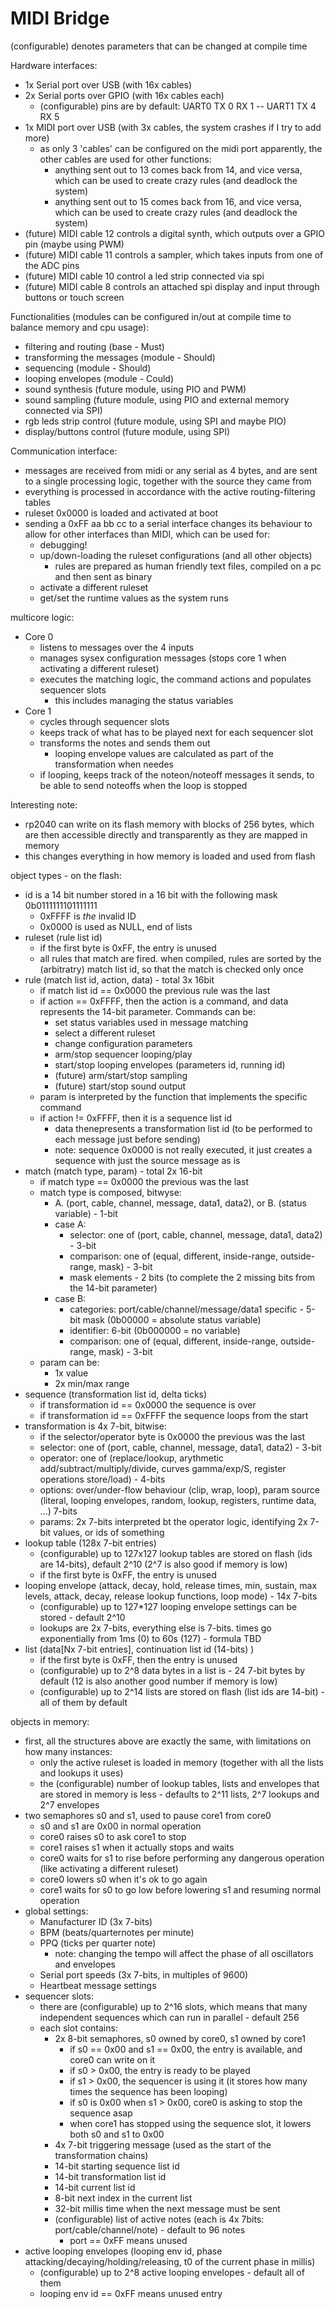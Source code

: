 # MIDI Bridge
(configurable) denotes parameters that can be changed at compile time

Hardware interfaces:
 - 1x Serial port over USB (with 16x cables)
 - 2x Serial ports over GPIO (with 16x cables each)
    - (configurable) pins are by default: UART0 TX 0 RX 1 -- UART1 TX 4 RX 5
 - 1x MIDI port over USB (with 3x cables, the system crashes if I try to add more)
    - as only 3 'cables' can be configured on the midi port apparently, the other cables are used for other functions:
        - anything sent out to 13 comes back from 14, and vice versa, which can be used to create crazy rules (and deadlock the system)
        - anything sent out to 15 comes back from 16, and vice versa, which can be used to create crazy rules (and deadlock the system)
 - (future) MIDI cable 12 controls a digital synth, which outputs over a GPIO pin (maybe using PWM) 
 - (future) MIDI cable 11 controls a sampler, which takes inputs from one of the ADC pins
 - (future) MIDI cable 10 control a led strip connected via spi
 - (future) MIDI cable 8 controls an attached spi display and input through buttons or touch screen

Functionalities (modules can be configured in/out at compile time to balance memory and cpu usage):
 - filtering and routing (base - Must)
 - transforming the messages (module - Should)
 - sequencing (module - Should)
 - looping envelopes (module - Could)
 - sound synthesis (future module, using PIO and PWM)
 - sound sampling (future module, using PIO and external memory connected via SPI)
 - rgb leds strip control (future module, using SPI and maybe PIO)
 - display/buttons control (future module, using SPI)

Communication interface:
 - messages are received from midi or any serial as 4 bytes, and are sent to a single processing logic, together with the source they came from
 - everything is processed in accordance with the active routing-filtering tables
 - ruleset 0x0000 is loaded and activated at boot
 - sending a 0xFF aa bb cc to a serial interface changes its behaviour to allow for other interfaces than MIDI, which can be used for:
    - debugging!
    - up/down-loading the ruleset configurations (and all other objects)
        - rules are prepared as human friendly text files, compiled on a pc and then sent as binary
    - activate a different ruleset
    - get/set the runtime values as the system runs 

multicore logic:
 - Core 0
    - listens to messages over the 4 inputs
    - manages sysex configuration messages (stops core 1 when activating a different ruleset)
    - executes the matching logic, the command actions and populates sequencer slots
        - this includes managing the status variables
 - Core 1
    - cycles through sequencer slots
    - keeps track of what has to be played next for each sequencer slot
    - transforms the notes and sends them out
        - looping envelope values are calculated as part of the transformation when needes
    - if looping, keeps track of the noteon/noteoff messages it sends, to be able to send noteoffs when the loop is stopped

Interesting note:
 - rp2040 can write on its flash memory with blocks of 256 bytes, which are then accessible directly and transparently as they are mapped in memory
 - this changes everything in how memory is loaded and used from flash

object types - on the flash:
 - id is a 14 bit number stored in a 16 bit with the following mask 0b0111111101111111
    - 0xFFFF is *the* invalid ID
    - 0x0000 is used as NULL, end of lists
 - ruleset (rule list id)
    - if the first byte is 0xFF, the entry is unused
    - all rules that match are fired. when compiled, rules are sorted by the (arbitratry) match list id, so that the match is checked only once
 - rule (match list id, action, data) - total 3x 16bit
    - if match list id == 0x0000 the previous rule was the last
    - if action == 0xFFFF, then the action is a command, and data represents the 14-bit parameter. Commands can be:
        - set status variables used in message matching
        - select a different ruleset
        - change configuration parameters
        - arm/stop sequencer looping/play
        - start/stop looping envelopes (parameters id, running id)
        - (future) arm/start/stop sampling
        - (future) start/stop sound output
    - param is interpreted by the function that implements the specific command
    - if action != 0xFFFF, then it is a sequence list id
        - data thenepresents a transformation list id (to be performed to each message just before sending)
        - note: sequence 0x0000 is not really executed, it just creates a sequence with just the source message as is
 - match (match type, param) - total 2x 16-bit
    - if match type == 0x0000 the previous was the last
    - match type is composed, bitwyse:
        - A. (port, cable, channel, message, data1, data2), or B. (status variable) - 1-bit
        - case A:
            - selector: one of (port, cable, channel, message, data1, data2) - 3-bit
            - comparison: one of (equal, different, inside-range, outside-range, mask) - 3-bit
            - mask elements - 2 bits (to complete the 2 missing bits from the 14-bit parameter)
        - case B:
            - categories: port/cable/channel/message/data1 specific - 5-bit mask (0b00000 = absolute status variable)
            - identifier: 6-bit (0b000000 = no variable)
            - comparison: one of (equal, different, inside-range, outside-range, mask) - 3-bit
    - param can be:
        - 1x value
        - 2x min/max range
 - sequence (transformation list id, delta ticks)
    - if transformation id == 0x0000 the sequence is over
    - if transformation id == 0xFFFF the sequence loops from the start
 - transformation is 4x 7-bit, bitwise:
    - if the selector/operator byte is 0x0000 the previous was the last
    - selector: one of (port, cable, channel, message, data1, data2) - 3-bit
    - operator: one of (replace/lookup, arythmetic add/subtract/multiply/divide, curves gamma/exp/S, register operations store/load) - 4-bits
    - options: over/under-flow behaviour (clip, wrap, loop), param source (literal, looping envelopes, random, lookup, registers, runtime data, ...) 7-bits
    - params: 2x 7-bits interpreted bt the operator logic, identifying 2x 7-bit values, or ids of something
 - lookup table (128x 7-bit entries)
    - (configurable) up to 127x127 lookup tables are stored on flash (ids are 14-bits), default 2^10 (2^7 is also good if memory is low)
    - if the first byte is 0xFF, the entry is unused
 - looping envelope (attack, decay, hold, release times, min, sustain, max levels, attack, decay, release lookup functions, loop mode) - 14x 7-bits 
    - (configurable) up to 127*127 looping envelope settings can be stored - default 2^10
    - lookups are 2x 7-bits, everything else is 7-bits. times go exponentially from 1ms (0) to 60s (127) - formula TBD
 - list (data[Nx 7-bit entries], continuation list id (14-bits) )
    - if the first byte is 0xFF, then the entry is unused
    - (configurable) up to 2^8 data bytes in a list is - 24 7-bit bytes by default (12 is also another good number if memory is low)
    - (configurable) up to 2^14 lists are stored on flash (list ids are 14-bit) - all of them by default

objects in memory:
 - first, all the structures above are exactly the same, with limitations on how many instances:
    - only the active ruleset is loaded in memory (together with all the lists and lookups it uses)
    - the (configurable) number of lookup tables, lists and envelopes that are stored in memory is less - defaults to 2^11 lists, 2^7 lookups and 2^7 envelopes
 - two semaphores s0 and s1, used to pause core1 from core0
    - s0 and s1 are 0x00 in normal operation
    - core0 raises s0 to ask core1 to stop
    - core1 raises s1 when it actually stops and waits
    - core0 waits for s1 to rise before performing any dangerous operation (like activating a different ruleset)
    - core0 lowers s0 when it's ok to go again
    - core1 waits for s0 to go low before lowering s1 and resuming normal operation
 - global settings:
    - Manufacturer ID (3x 7-bits)
    - BPM (beats/quarternotes per minute)
    - PPQ (ticks per quarter note)
        - note: changing the tempo will affect the phase of all oscillators and envelopes
    - Serial port speeds (3x 7-bits, in multiples of 9600)
    - Heartbeat message settings
 - sequencer slots:
    - there are (configurable) up to 2^16 slots, which means that many independent sequences which can run in parallel - default 256
    - each slot contains:
        - 2x 8-bit semaphores, s0 owned by core0, s1 owned by core1
            - if s0 == 0x00 and s1 == 0x00, the entry is available, and core0 can write on it
            - if s0 > 0x00, the entry is ready to be played
            - if s1 > 0x00, the sequencer is using it (it stores how many times the sequence has been looping)
            - if s0 is 0x00 when s1 > 0x00, core0 is asking to stop the sequence asap
            - when core1 has stopped using the sequence slot, it lowers both s0 and s1 to 0x00
        - 4x 7-bit triggering message (used as the start of the transformation chains)
        - 14-bit starting sequence list id
        - 14-bit transformation list id
        - 14-bit current list id
        - 8-bit next index in the current list
        - 32-bit millis time when the next message must be sent
        - (configurable) list of active notes (each is 4x 7bits: port/cable/channel/note) - default to 96 notes
            - port == 0xFF means unused
 - active looping envelopes (looping env id, phase attacking/decaying/holding/releasing, t0 of the current phase in millis)
    - (configurable) up to 2^8 active looping envelopes - default all of them
    - looping env id == 0xFF means unused entry
